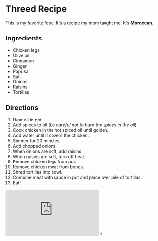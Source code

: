 # Threed Recipe

This is my favorite food! It's a recipe my mom taught me. It's **Moroccan**.

## Ingredients
* Chicken legs
* Olive oil
* Cinnamon
* Ginger
* Paprika
* Salt
* Onions
* Raisins
* Tortillas

## Directions

1. Heat oil in pot.
2. Add spices to oil (_be careful not to burn the spices in the oil_).
3. Cook chicken in the hot spiced oil until golden.
4. Add water until it covers the chicken.
5. Simmer for 20 minutes.
6. Add chopped onions.
7. When onions are soft, add raisins.
8. When raisins are soft, turn off heat.
9. Remove chicken legs from pot.
10. Remove chicken meat from bones.
11. Shred tortillas into bowl.
12. Combine meat with sauce in pot and place over pile of tortillas.
13. Eat!

![A chicken tagine](http://www.foodnetwork.com/recipes/bobby-flay/chicken-and-chickpea-tagine-with-apricots-and-harissa-sauce-recipe.html#lightbox-recipe-image)
?
